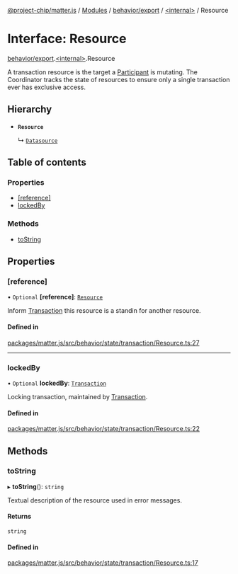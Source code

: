 [@project-chip/matter.js](../README.md) / [Modules](../modules.md) / [behavior/export](../modules/behavior_export.md) / [\<internal\>](../modules/behavior_export._internal_.md) / Resource

# Interface: Resource

[behavior/export](../modules/behavior_export.md).[\<internal\>](../modules/behavior_export._internal_.md).Resource

A transaction resource is the target a [Participant](behavior_export._internal_.Participant.md) is mutating. The Coordinator tracks the state of
resources to ensure only a single transaction ever has exclusive access.

## Hierarchy

- **`Resource`**

  ↳ [`Datasource`](behavior_cluster_export._internal_.Datasource-1.md)

## Table of contents

### Properties

- [[reference]](behavior_export._internal_.Resource-1.md#[reference])
- [lockedBy](behavior_export._internal_.Resource-1.md#lockedby)

### Methods

- [toString](behavior_export._internal_.Resource-1.md#tostring)

## Properties

### [reference]

• `Optional` **[reference]**: [`Resource`](behavior_export._internal_.Resource-1.md)

Inform [Transaction](../modules/behavior_export._internal_.md#transaction) this resource is a standin for another resource.

#### Defined in

[packages/matter.js/src/behavior/state/transaction/Resource.ts:27](https://github.com/project-chip/matter.js/blob/904d0c9b952b91f28a21803759c5e5c66ee4d272/packages/matter.js/src/behavior/state/transaction/Resource.ts#L27)

___

### lockedBy

• `Optional` **lockedBy**: [`Transaction`](behavior_export._internal_.Transaction-1.md)

Locking transaction, maintained by [Transaction](../modules/behavior_export._internal_.md#transaction).

#### Defined in

[packages/matter.js/src/behavior/state/transaction/Resource.ts:22](https://github.com/project-chip/matter.js/blob/904d0c9b952b91f28a21803759c5e5c66ee4d272/packages/matter.js/src/behavior/state/transaction/Resource.ts#L22)

## Methods

### toString

▸ **toString**(): `string`

Textual description of the resource used in error messages.

#### Returns

`string`

#### Defined in

[packages/matter.js/src/behavior/state/transaction/Resource.ts:17](https://github.com/project-chip/matter.js/blob/904d0c9b952b91f28a21803759c5e5c66ee4d272/packages/matter.js/src/behavior/state/transaction/Resource.ts#L17)
